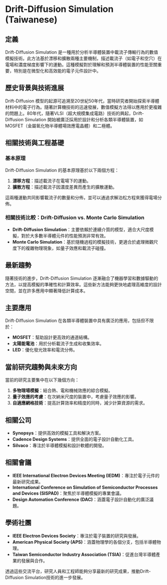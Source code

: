 # Drift-Diffusion Simulation (Taiwanese)

## 定義
Drift-Diffusion Simulation 是一種用於分析半導體裝置中載流子傳輸行為的數值模擬技術。此方法基於漂移和擴散兩種主要機制，描述載流子（如電子和空穴）在電場和濃度梯度影響下的運動。這種模擬對於理解和預測半導體裝置的性能至關重要，特別是在微型化和高效能的電子元件設計中。

## 歷史背景與技術進展
Drift-Diffusion 模型的起源可追溯至20世紀50年代，當時研究者開始探索半導體材料中的電子行為。隨著計算機技術的迅速發展，數值模擬方法得以應用於更複雜的問題上。80年代，隨著VLSI（超大規模集成電路）技術的興起，Drift-Diffusion Simulation 開始被廣泛採用於設計和分析各類半導體裝置，如 MOSFET（金屬氧化物半導體場效應電晶體）和二極體。

## 相關技術與工程基礎

### 基本原理
Drift-Diffusion Simulation 的基本原理基於以下兩個方程：
1. **漂移方程**：描述載流子在電場下的運動。
2. **擴散方程**：描述載流子因濃度差異而產生的擴散運動。

這兩種運動共同影響載流子的數量和分佈，並可以通過求解泊松方程來獲得電場分佈。

### 相關技術比較：Drift-Diffusion vs. Monte Carlo Simulation
- **Drift-Diffusion Simulation**：主要依賴於連續介質的模型，適合大尺度模擬，對於大多數半導體元件的性能預測非常有效。
- **Monte Carlo Simulation**：基於隨機過程的模擬技術，更適合於處理微觀尺度下的複雜物理現象，如量子效應和載流子碰撞。

## 最新趨勢
隨著技術的進步，Drift-Diffusion Simulation 逐漸融合了機器學習和數據驅動的方法，以提高模擬的準確性和計算效率。這些新方法能夠更快地處理高維度的設計空間，並在許多應用中顯著降低計算成本。

## 主要應用
Drift-Diffusion Simulation 在各類半導體裝置中具有廣泛的應用，包括但不限於：
- **MOSFET**：幫助設計更高效的通道結構。
- **太陽能電池**：用於分析載流子生成和收集效率。
- **LED**：優化發光效率和電流分佈。

## 當前研究趨勢與未來方向
當前的研究主要集中在以下幾個方向：
1. **多物理場模擬**：結合熱、電和機械效應的綜合模擬。
2. **量子效應的考慮**：在次納米尺度的裝置中，考慮量子效應的影響。
3. **自適應網格技術**：提高計算效率和精度的同時，減少計算資源的需求。

## 相關公司
- **Synopsys**：提供高效的模擬工具和解決方案。
- **Cadence Design Systems**：提供全面的電子設計自動化工具。
- **Silvaco**：專注於半導體模擬和設計軟體的開發。

## 相關會議
- **IEEE International Electron Devices Meeting (IEDM)**：專注於電子元件的最新研究成果。
- **International Conference on Simulation of Semiconductor Processes and Devices (SISPAD)**：聚焦於半導體模擬的專業會議。
- **Design Automation Conference (DAC)**：涵蓋電子設計自動化的廣泛議題。

## 學術社團
- **IEEE Electron Devices Society**：專注於電子裝置的研究與發展。
- **American Physical Society (APS)**：涵蓋物理學的各個分支，包括半導體物理。
- **Taiwan Semiconductor Industry Association (TSIA)**：促進台灣半導體產業的發展與合作。

透過這些交流平台，研究人員和工程師能夠分享最新的研究成果，推動Drift-Diffusion Simulation技術的進一步發展。